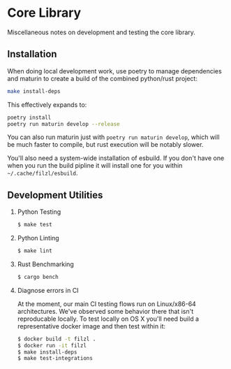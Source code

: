 # Core Library

Miscellaneous notes on development and testing the core library.

## Installation

When doing local development work, use poetry to manage dependencies and maturin to create a build of the combined python/rust project:

```bash
make install-deps
```

This effectively expands to:

```bash
poetry install
poetry run maturin develop --release
```

You can also run maturin just with `poetry run maturin develop`, which will be much faster to compile, but rust execution will be notably slower.

You'll also need a system-wide installation of esbuild. If you don't have one when you run the build pipline it will install one for you within `~/.cache/filzl/esbuild`.

## Development Utilities

1. Python Testing

    ```bash
    $ make test
    ```

1. Python Linting

    ```bash
    $ make lint
    ```

1. Rust Benchmarking

    ```bash
    $ cargo bench
    ```

1. Diagnose errors in CI

    At the moment, our main CI testing flows run on Linux/x86-64 architectures. We've observed some behavior there that isn't reproducable locally. To test locally on OS X you'll need build a representative docker image and then test within it:

    ```bash
    $ docker build -t filzl .
    $ docker run -it filzl
    $ make install-deps
    $ make test-integrations
    ```
